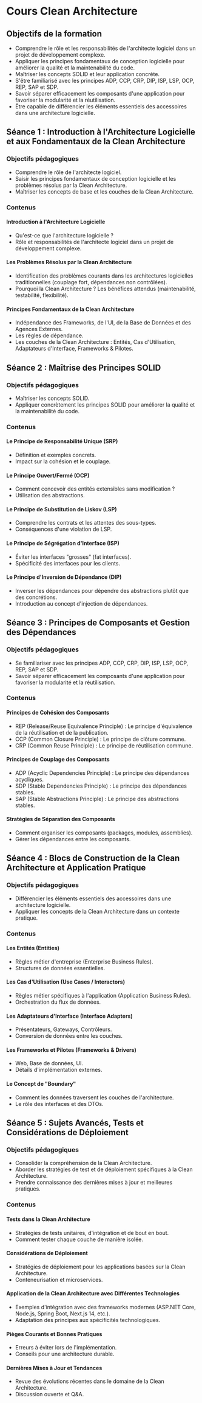 # Cours Clean Architecture

## Objectifs de la formation

- Comprendre le rôle et les responsabilités de l'architecte logiciel dans un projet de développement complexe.
- Appliquer les principes fondamentaux de conception logicielle pour améliorer la qualité et la maintenabilité du code.
- Maîtriser les concepts SOLID et leur application concrète.
- S'être familiarisé avec les principes ADP, CCP, CRP, DIP, ISP, LSP, OCP, REP, SAP et SDP.
- Savoir séparer efficacement les composants d'une application pour favoriser la modularité et la réutilisation.
- Être capable de différencier les éléments essentiels des accessoires dans une architecture logicielle.

  
## Séance 1 : Introduction à l'Architecture Logicielle et aux Fondamentaux de la Clean Architecture

### Objectifs pédagogiques

- Comprendre le rôle de l'architecte logiciel.
- Saisir les principes fondamentaux de conception logicielle et les problèmes résolus par la Clean Architecture.
- Maîtriser les concepts de base et les couches de la Clean Architecture.

### Contenus

#### Introduction à l'Architecture Logicielle

- Qu'est-ce que l'architecture logicielle ?
- Rôle et responsabilités de l'architecte logiciel dans un projet de développement complexe.
#### Les Problèmes Résolus par la Clean Architecture

- Identification des problèmes courants dans les architectures logicielles traditionnelles (couplage fort, dépendances non contrôlées).
- Pourquoi la Clean Architecture ? Les bénéfices attendus (maintenabilité, testabilité, flexibilité).

#### Principes Fondamentaux de la Clean Architecture

- Indépendance des Frameworks, de l'UI, de la Base de Données et des Agences Externes.
- Les règles de dépendance.
- Les couches de la Clean Architecture : Entités, Cas d'Utilisation, Adaptateurs d'Interface, Frameworks & Pilotes.

## Séance 2 : Maîtrise des Principes SOLID

### Objectifs pédagogiques

- Maîtriser les concepts SOLID.
- Appliquer concrètement les principes SOLID pour améliorer la qualité et la maintenabilité du code.

### Contenus

#### Le Principe de Responsabilité Unique (SRP)

- Définition et exemples concrets.
- Impact sur la cohésion et le couplage.

#### Le Principe Ouvert/Fermé (OCP)

- Comment concevoir des entités extensibles sans modification ?
- Utilisation des abstractions.

#### Le Principe de Substitution de Liskov (LSP)

- Comprendre les contrats et les attentes des sous-types.
- Conséquences d'une violation de LSP.

#### Le Principe de Ségrégation d'Interface (ISP)

- Éviter les interfaces "grosses" (fat interfaces).
- Spécificité des interfaces pour les clients.

#### Le Principe d'Inversion de Dépendance (DIP)

- Inverser les dépendances pour dépendre des abstractions plutôt que des concrétions.
- Introduction au concept d'injection de dépendances.

## Séance 3 : Principes de Composants et Gestion des Dépendances

### Objectifs pédagogiques

- Se familiariser avec les principes ADP, CCP, CRP, DIP, ISP, LSP, OCP, REP, SAP et SDP.
- Savoir séparer efficacement les composants d'une application pour favoriser la modularité et la réutilisation.

### Contenus

#### Principes de Cohésion des Composants

- REP (Release/Reuse Equivalence Principle) : Le principe d'équivalence de la réutilisation et de la publication.
- CCP (Common Closure Principle) : Le principe de clôture commune.
- CRP (Common Reuse Principle) : Le principe de réutilisation commune.

#### Principes de Couplage des Composants

- ADP (Acyclic Dependencies Principle) : Le principe des dépendances acycliques.
- SDP (Stable Dependencies Principle) : Le principe des dépendances stables.
- SAP (Stable Abstractions Principle) : Le principe des abstractions stables.

#### Stratégies de Séparation des Composants

- Comment organiser les composants (packages, modules, assemblies).
- Gérer les dépendances entre les composants.

## Séance 4 : Blocs de Construction de la Clean Architecture et Application Pratique

### Objectifs pédagogiques

- Différencier les éléments essentiels des accessoires dans une architecture logicielle.
- Appliquer les concepts de la Clean Architecture dans un contexte pratique.

### Contenus

#### Les Entités (Entities)

- Règles métier d'entreprise (Enterprise Business Rules).
- Structures de données essentielles.

#### Les Cas d'Utilisation (Use Cases / Interactors)

- Règles métier spécifiques à l'application (Application Business Rules).
- Orchestration du flux de données.

#### Les Adaptateurs d'Interface (Interface Adapters)

- Présentateurs, Gateways, Contrôleurs.
- Conversion de données entre les couches.

#### Les Frameworks et Pilotes (Frameworks & Drivers)

- Web, Base de données, UI.
- Détails d'implémentation externes.

#### Le Concept de "Boundary"

- Comment les données traversent les couches de l'architecture.
- Le rôle des interfaces et des DTOs.

## Séance 5 : Sujets Avancés, Tests et Considérations de Déploiement

### Objectifs pédagogiques

- Consolider la compréhension de la Clean Architecture.
- Aborder les stratégies de test et de déploiement spécifiques à la Clean Architecture.
- Prendre connaissance des dernières mises à jour et meilleures pratiques.

### Contenus

#### Tests dans la Clean Architecture

- Stratégies de tests unitaires, d'intégration et de bout en bout.
- Comment tester chaque couche de manière isolée.

#### Considérations de Déploiement

- Stratégies de déploiement pour les applications basées sur la Clean Architecture.
- Conteneurisation et microservices.

#### Application de la Clean Architecture avec Différentes Technologies

- Exemples d'intégration avec des frameworks modernes (ASP.NET Core, Node.js, Spring Boot, Next.js 14, etc.).
- Adaptation des principes aux spécificités technologiques.

#### Pièges Courants et Bonnes Pratiques

- Erreurs à éviter lors de l'implémentation.
- Conseils pour une architecture durable.

#### Dernières Mises à Jour et Tendances

- Revue des évolutions récentes dans le domaine de la Clean Architecture.
- Discussion ouverte et Q&A.
